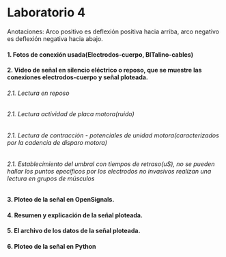 # Laboratorio 4

Anotaciones: Arco positivo es deflexión positiva hacia arriba, arco negativo es deflexión negativa hacia abajo.
#### 1. Fotos de conexión usada(Electrodos-cuerpo, BITalino-cables)


#### 2. Video de señal en silencio eléctrico o reposo, que se muestre las conexiones electrodos-cuerpo y señal ploteada.
###### 2.1. Lectura en reposo
###### 2.1. Lectura actividad de placa motora(ruido)
###### 2.1. Lectura de contracción - potenciales de unidad motora(caracterizados por la cadencia de disparo motora)
###### 2.1. Establecimiento del umbral con tiempos de retraso(uS), no se pueden hallar los puntos epecíficos por los electrodos no invasivos realizan una lectura en grupos de músculos

 
#### 3. Ploteo de la señal en OpenSignals.

#### 4. Resumen y explicación de la señal ploteada.

#### 5. El archivo de los datos de la señal ploteada.

#### 6. Ploteo de la señal en Python

